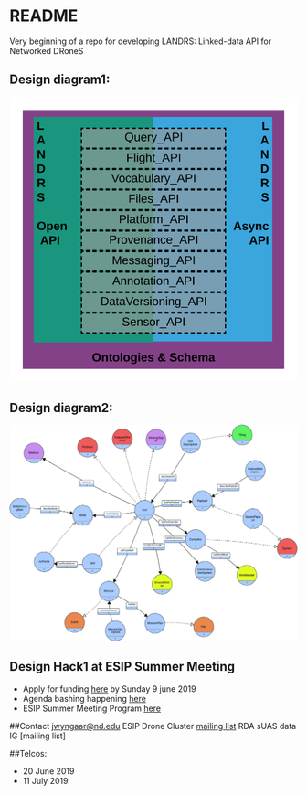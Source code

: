 # README
Very beginning of a repo for developing LANDRS: Linked-data API for Networked DRoneS

## Design diagram1:
![Concept](./DesignDocs/images/BlockDiagram_Prehack1.svg)

## Design diagram2:
![Semantic Model Strawman](./DesignDocs/images/DroneStrawmanConceptualModel.png)

## Design Hack1 at ESIP Summer Meeting
- Apply for funding [here](https://docs.google.com/forms/d/e/1FAIpQLScLsOjksanfSHAoUzZFRHltXHXV_7RDVHrYFeqr7W0zWl9BwQ/viewform) by Sunday 9 june 2019
- Agenda bashing happening [here]()
- ESIP Summer Meeting Program [here](https://2019esipsummermeeting.sched.com/)

##Contact
jwyngaar@nd.edu
ESIP Drone Cluster [mailing list]()
RDA sUAS data IG [mailing list]


##Telcos:
- 20 June 2019
- 11 July 2019

